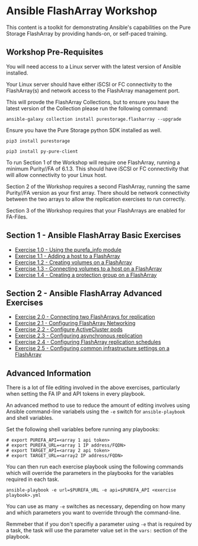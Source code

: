 # Ansible FlashArray Workshop
This content is a toolkit for demonstrating Ansible's capabilities on the Pure Storage FlashArray by providing hands-on, or self-paced training.

## Workshop Pre-Requisites
You will need access to a Linux server with the latest version of Ansible installed. 

Your Linux server should have either iSCSI or FC connectivity to the FlashArray(s) and network access to the FlashArray management port.

This will provde the FlashArray Collections, but to ensure you have the latest version of the Collection please run the following command:

`ansible-galaxy collection install purestorage.flasharray --upgrade`

Ensure you have the Pure Storage python SDK installed as well.

`pip3 install purestorage`

`pip3 install py-pure-client`

To run Section 1 of the Workshop will require one FlashArray, running a minimum Purity//FA of 6.1.3. This should have iSCSI or FC connectivity that will allow
connectivity to your Linux host.

Section 2 of the Workshop requires a second FlashArray, running the same Purity//FA version as your first array. There should be network connectivity between the two arrays to allow the replication exercises to run correctly.

Section 3 of the Workshop requires that your FlashArrays are enabled for FA-Files.

## Section 1 - Ansible FlashArray Basic Exercises

 - [Exercise 1.0 - Using the purefa_info module](1.0-get-facts)
 - [Exercise 1.1 - Adding a host to a FlashArray](1.1-add-host)
 - [Exercise 1.2 - Creating volumes on a FlashArray](1.2-add-volumes)
 - [Exercise 1.3 - Connecting volumes to a host on a FlashArray](1.3-connect-volumes)
 - [Exercise 1.4 - Creating a protection group on a FlashArray](1.4-pgroup)

## Section 2 - Ansible FlashArray Advanced Exercises

 - [Exercise 2.0 - Connecting two FlashArrays for replication](2.0-connect-arrays)
 - [Exercise 2.1 - Configuring FlashArray Networking](2.1-networking)
 - [Exercise 2.2 - Configure ActiveCluster pods](2.2-pods)
 - [Exercise 2.3 - Configuring asynchronous replication](2.3-async-rep)
 - [Exercise 2.4 - Configuring FlashArray replication schedules](2.4-schedule)
 - [Exercise 2.5 - Configuring common infrastructure settings on a FlashArray](2.5-infra)

## Advanced Information

There is a lot of file editing involved in the above exercises, particularly when setting the FA IP and API tokens in every playbook.

An advanced method to use to reduce the amount of editing involves using Ansible command-line variabels using the `-e` switch for `ansible-playbook` and shell variables.

Set the following shell variables before running any playbooks:

```
# export PUREFA_API=<array 1 api token>
# export PUREFA_URL=<array 1 IP address/FQDN>
# export TARGET_API=<array 2 api token>
# export TARGET_URL=<array2 IP address/FQDN>
```

You can then run each exercise playbook using the following commands which will override the parameters in the playbooks for the variables required in each task.

`ansible-playbook -e url=$PUREFA_URL -e api=$PUREFA_API <exercise playbook>.yml`

You can use as many `-e` switches as necessary, depending on how many and which parameters you want to override through the command-line.

Remmeber that if you don't specifiy a parameter using `-e` that is required by a task, the task will use the parameter value set in the `vars:` section of the playbook.



